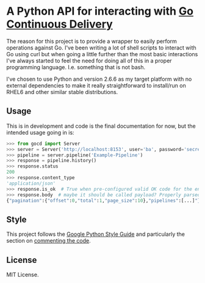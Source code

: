 # A Python API for interacting with [Go Continuous Delivery][gocd]

The reason for this project is to provide a wrapper to easily perform operations
against Go. I've been writing a lot of shell scripts to interact with Go using
curl but when going a little further than the most basic interactions I've
always started to feel the need for doing all of this in a proper programming
language. I.e. something that is not bash.

I've chosen to use Python and version 2.6.6 as my target platform with no
external dependencies to make it really straightforward to install/run on RHEL6
and other similar stable distributions.

## Usage

This is in development and code is the final documentation for now, but the
intended usage going in is:

```python
>>> from gocd import Server
>>> server = Server('http://localhost:8153', user='ba', password='secret')
>>> pipeline = server.pipeline('Example-Pipeline')
>>> response = pipeline.history()
>>> response.status
200
>>> response.content_type
'application/json'
>>> response.is_ok  # True when pre-configured valid OK code for the endpoint
>>> response.body  # maybe it should be called payload? Properly parsed.
{"pagination":{"offset":0,"total":1,"page_size":10},"pipelines":[...]"}
```

## Style

This project follows the [Google Python Style Guide][google-python] and 
particularly the section on [commenting the code][google-comments].

## License
MIT License.

[gocd]: http://go.cd/
[google-python]: https://google-styleguide.googlecode.com/svn/trunk/pyguide.html
[google-comments]: https://google-styleguide.googlecode.com/svn/trunk/pyguide.html?showone=Comments#Comments
